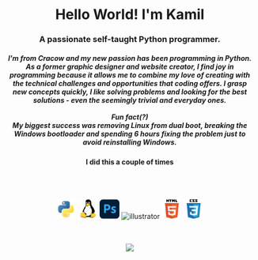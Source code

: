 <h1 align="center">Hello World! I'm Kamil</h1>
<h3 align="center">A passionate self-taught Python programmer.</h3>
<h5 align="center">I'm from Cracow and my new passion has been programming in Python. As a former graphic designer and website creator, I find joy in programming because it allows me to combine my love of creating with the technical challenges and opportunities that coding offers. I grasp new concepts quickly, I like solving problems and looking for the best solutions - even the seemingly trivial and everyday ones.
<br><br>
Fun fact(?)
<br>
My biggest success was removing Linux from dual boot, breaking the Windows bootloader and spending 6 hours fixing the problem just to avoid reinstalling Windows.
</h5>
<h4 align="center">I did this a couple of times</h4>


<br><br>
<p align="center">
<a style="text-decoration: none" href="https://www.python.org" target="_blank" rel="noreferrer">
  <img src="https://raw.githubusercontent.com/devicons/devicon/master/icons/python/python-original.svg" alt="python" width="40" height="40"/>
</a>
  
<a style="text-decoration: none"  href="https://www.linux.org/" target="_blank" rel="noreferrer">
  <img src="https://raw.githubusercontent.com/devicons/devicon/master/icons/linux/linux-original.svg" alt="linux" width="40" height="40"/>
</a>

<a style="text-decoration: none"  href="https://www.photoshop.com/en" target="_blank" rel="noreferrer">
  <img src="https://raw.githubusercontent.com/devicons/devicon/master/icons/photoshop/photoshop-original.svg" alt="photoshop" width="40" height="40"/>
</a>

<a style="text-decoration: none"  href="https://www.adobe.com/in/products/illustrator.html" target="_blank" rel="noreferrer">
  <img src="https://www.vectorlogo.zone/logos/adobe_illustrator/adobe_illustrator-icon.svg" alt="illustrator" width="40" height="40"/>
</a>

<a style="text-decoration: none"  href="https://www.w3.org/html/" target="_blank" rel="noreferrer">
  <img src="https://raw.githubusercontent.com/devicons/devicon/master/icons/html5/html5-original-wordmark.svg" alt="html5" width="40" height="40"/>
</a>

<a style="text-decoration: none"  href="https://www.w3schools.com/css/" target="_blank" rel="noreferrer">
  <img src="https://raw.githubusercontent.com/devicons/devicon/master/icons/css3/css3-original-wordmark.svg" alt="css3" width="40" height="40"/>
</a>
</p>

<br>
<p align="center">
<a href="https://github.com/kseternus">
  <img align="center" src="https://github-readme-stats.vercel.app/api?username=kseternus&show_icons=true&theme=synthwave" />
</a>
</p>
